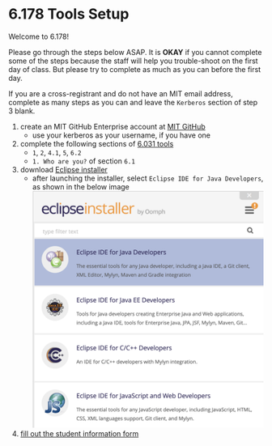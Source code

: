 # 6.178 Tools Setup

Welcome to 6.178!

Please go through the steps below ASAP. It is __OKAY__ if you cannot complete some of the steps because the staff will help you trouble-shoot on the first day of class. But please try to complete as much as you can before the first day.

If you are a cross-registrant and do not have an MIT email address, complete as many steps as you can and leave the `Kerberos` section of step 3 blank.

1. create an MIT GitHub Enterprise account at [MIT GitHub](https://github.mit.edu)
    - use your kerberos as your username, if you have one
1. complete the following sections of [6.031 tools](http://web.mit.edu/6.031/www/fa18/getting-started/)
    - `1`, `2`, `4.1`, `5`, `6.2`
    - `1. Who are you?` of section `6.1`
1. download [Eclipse installer](https://www.eclipse.org/downloads/)
    - after launching the installer, select `Eclipse IDE for Java Developers`, as shown in the below image ![image](images/java.png)
1. [fill out the student information form](https://goo.gl/forms/2k7TOeZ3Xfglt6vo2)